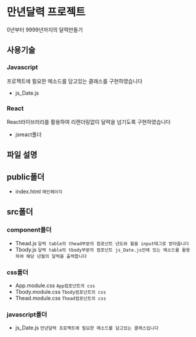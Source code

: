 # 만년달력 프로젝트 

0년부터 9999년까지의 달력만들기

## 사용기술

### Javascript
프로젝트에 필요한 메소드를 담고있는 클래스를 구현하였습니다
- js_Date.js
### React
React라이브러리를 활용하여 리렌더링없이 달력을 넘기도록 구현하였습니다
- jsreact폴더

## 파일 설명

## public폴더
- index.html `메인페이지`

## src폴더

### component폴더
- Thead.js `달력 table의 thead부분의 컴포넌트 년도와 월을 input태그로 받아옵니다`
- Tbody.js `달력 table의 tbody부분의 컴포넌트 js_Date.js안에 있는 메소드를 활용하여 해당 년월의 달력을 출력합니다`

### css폴더
- App.module.css `App컴포넌트의 css`
- Tbody.module.css `Tbody컴포넌트의 css`
- Thead.module.css `Thead컴포넌트의 css` 

### javascript폴더
- js_Date.js `만년달력 프로젝트에 필요한 메소드를 담고있는 클래스입니다`
